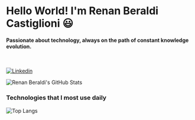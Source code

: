 # Hello World! I'm Renan Beraldi Castiglioni 😃
#### Passionate about technology, always on the path of constant knowledge evolution.
<br>

[![Linkedin](https://img.shields.io/badge/LinkedIn-0077B5?style=for-the-badge&logo=linkedin&logoColor=white)](https://www.linkedin.com/in/renan-beraldi-castiglioni-437238236/) 

![Renan Beraldi's GitHub Stats](https://github-readme-stats.vercel.app/api?username=RenanBeraldi&show_icons=true&theme=monokai)

### Technologies that I most use daily
![Top Langs](https://github-readme-stats.vercel.app/api/top-langs/?username=RenanBeraldi&layout=donut)


